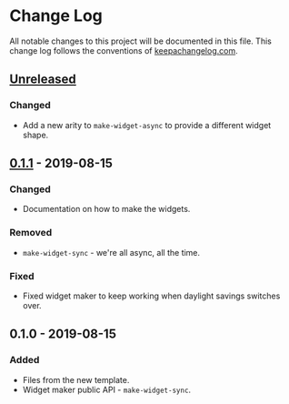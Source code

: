 # Change Log
All notable changes to this project will be documented in this file. This change log follows the conventions of [keepachangelog.com](http://keepachangelog.com/).

## [Unreleased]
### Changed
- Add a new arity to `make-widget-async` to provide a different widget shape.

## [0.1.1] - 2019-08-15
### Changed
- Documentation on how to make the widgets.

### Removed
- `make-widget-sync` - we're all async, all the time.

### Fixed
- Fixed widget maker to keep working when daylight savings switches over.

## 0.1.0 - 2019-08-15
### Added
- Files from the new template.
- Widget maker public API - `make-widget-sync`.

[Unreleased]: https://github.com/your-name/ch04/compare/0.1.1...HEAD
[0.1.1]: https://github.com/your-name/ch04/compare/0.1.0...0.1.1
